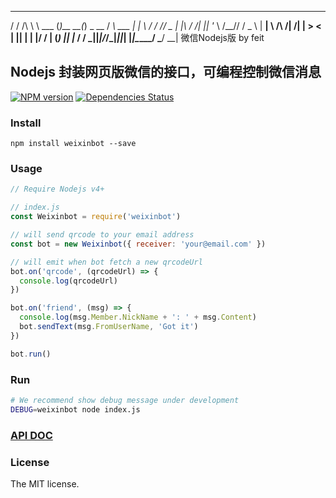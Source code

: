 __    __       _        _           ___         _
/ / /\ \ \ ___ (_)__  __(_) _ __    / __\  ___  | |_
\ \/  \/ // _ \| |\ \/ /| || '_ \  /__\// / _ \ | __|
 \  /\  /|  __/| | >  < | || | | |/ \/  \| (_) || |_
  \/  \/  \___||_|/_/\_\|_||_| |_|\_____/ \___/  \__|
                                 微信Nodejs版 by feit

## Nodejs 封装网页版微信的接口，可编程控制微信消息

[![NPM version](https://badge.fury.io/js/weixinbot.png)](http://badge.fury.io/js/weixinbot)
[![Dependencies Status](https://david-dm.org/feit/weixinbot.png)](https://david-dm.org/feit/weixinbot)

### Install
```
npm install weixinbot --save
```

### Usage
```js
// Require Nodejs v4+

// index.js
const Weixinbot = require('weixinbot')

// will send qrcode to your email address
const bot = new Weixinbot({ receiver: 'your@email.com' })

// will emit when bot fetch a new qrcodeUrl
bot.on('qrcode', (qrcodeUrl) => {
  console.log(qrcodeUrl)
})

bot.on('friend', (msg) => {
  console.log(msg.Member.NickName + ': ' + msg.Content)
  bot.sendText(msg.FromUserName, 'Got it')
})

bot.run()

```

### Run
```bash
# We recommend show debug message under development
DEBUG=weixinbot node index.js
```

### [API DOC](https://github.com/feit/weixinbot/tree/master/docs/API.md)

### License
The MIT license.
